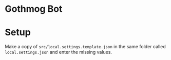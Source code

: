 # Gothmog Bot

# Setup
Make a copy of `src/local.settings.template.json` in the same folder called `local.settings.json` and enter the missing values.
